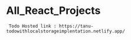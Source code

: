# All_React_Projects

```
 Todo Hosted link : https://tanu-todowithlocalstorageimplentation.netlify.app/
```
